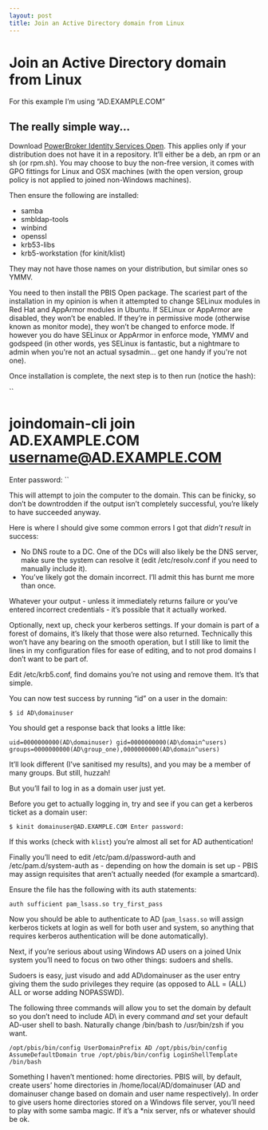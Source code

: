 ```yaml
---
layout: post
title: Join an Active Directory domain from Linux
---
```


# Join an Active Directory domain from Linux

For this example I’m using “AD.EXAMPLE.COM”

## The really simple way...

Download [PowerBroker Identity Services Open](http://www.powerbrokeropen.org). This applies only if your distribution does not have it in a repository. It’ll either be a deb, an rpm or an sh (or rpm.sh). You may choose to buy the non-free version, it comes with GPO fittings for Linux and OSX machines (with the open version, group policy is not applied to joined non-Windows machines).

Then ensure the following are installed:

* samba
* smbldap-tools
* winbind
* openssl
* krb53-libs
* krb5-workstation (for kinit/klist)

They may not have those names on your distribution, but similar ones so YMMV.

You need to then install the PBIS Open package. The scariest part of the installation in my opinion is when it attempted to change SELinux modules in Red Hat and AppArmor modules in Ubuntu. If SELinux or AppArmor are disabled, they won’t be enabled. If they’re in permissive mode (otherwise known as monitor mode), they won’t be changed to enforce mode. If however you do have SELinux or AppArmor in enforce mode, YMMV and godspeed (in other words, yes SELinux is fantastic, but a nightmare to admin when you're not an actual sysadmin... get one handy if you're not one).

Once installation is complete, the next step is to then run (notice the hash):

``
# joindomain-cli join AD.EXAMPLE.COM username@AD.EXAMPLE.COM
Enter password:
``

This will attempt to join the computer to the domain. This can be finicky, so don’t be downtrodden if the output isn’t completely successful, you’re likely to have succeeded anyway.

Here is where I should give some common errors I got that *didn’t result* in success:

* No DNS route to a DC. One of the DCs will also likely be the DNS server, make sure the system can resolve it (edit /etc/resolv.conf if you need to manually include it).
* You’ve likely got the domain incorrect. I’ll admit this has burnt me more than once.

Whatever your output - unless it immediately returns failure or you’ve entered incorrect credentials - it’s possible that it actually worked.

Optionally, next up, check your kerberos settings. If your domain is part of a forest of domains, it’s likely that those were also returned. Technically this won’t have any bearing on the smooth operation, but I still like to limit the lines in my configuration files for ease of editing, and to not prod domains I don’t want to be part of.

Edit /etc/krb5.conf, find domains you’re not using and remove them. It’s that simple.

You can now test success by running “id” on a user in the domain:

`$ id AD\domainuser`

You should get a response back that looks a little like:

`uid=0000000000(AD\domainuser) gid=0000000000(AD\domain^users) groups=0000000000(AD\group_one),0000000000(AD\domain^users)`

It’ll look different (I’ve sanitised my results), and you may be a member of many groups. But still, huzzah! 

But you’ll fail to log in as a domain user just yet.

Before you get to actually logging in, try and see if you can get a kerberos ticket as a domain user:

``
$ kinit domainuser@AD.EXAMPLE.COM
Enter password:
``

If this works (check with `klist`) you’re almost all set for AD authentication!

Finally you’ll need to edit /etc/pam.d/password-auth and /etc/pam.d/system-auth as - depending on how the domain is set up - PBIS may assign requisites that aren’t actually needed (for example a smartcard).

Ensure the file has the following with its auth statements:

`auth sufficient pam_lsass.so try_first_pass`

Now you should be able to authenticate to AD (`pam_lsass.so` will assign kerberos tickets at login as well for both user and system, so anything that requires kerberos authentication will be done automatically).

Next, if you’re serious about using Windows AD users on a joined Unix system you’ll need to focus on two other things: sudoers and shells.

Sudoers is easy, just visudo and add AD\domainuser as the user entry giving them the sudo privileges they require (as opposed to ALL = (ALL) ALL or worse adding NOPASSWD).

The following three commands will allow you to set the domain by default so you don’t need to include AD\ in every command *and* set your default AD-user shell to bash. Naturally change /bin/bash to /usr/bin/zsh if you want.

``
/opt/pbis/bin/config UserDomainPrefix AD
/opt/pbis/bin/config AssumeDefaultDomain true
/opt/pbis/bin/config LoginShellTemplate /bin/bash
``

Something I haven’t mentioned: home directories.
PBIS will, by default, create users’ home directories in /home/local/AD/domainuser (AD and domainuser change based on domain and user name respectively). In order to give users home directories stored on a Windows file server, you’ll need to play with some samba magic. If it’s a \*nix server, nfs or whatever should be ok.
